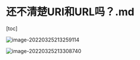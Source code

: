 # 还不清楚URI和URL吗？.md

[toc]

![image-20220325213259114](https://s2.loli.net/2022/03/25/7cW5TOuhqkZrXNp.png)

![image-20220325213308740](https://s2.loli.net/2022/03/25/Gy1hU3XiZ2VK6Mw.png)

